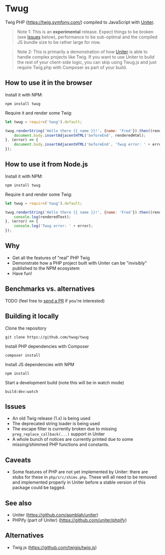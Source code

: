# Twug

Twig PHP (https://twig.symfony.com/) compiled to JavaScript with [Uniter](http://asmblah.github.io/uniter/).

> Note 1: This is an **experimental** release. Expect things to be broken (see [Issues](#Issues) below),
performance to be sub-optimal and the compiled JS bundle size to be rather large for now.

> Note 2: This is primarily a demonstration of how [Uniter](http://asmblah.github.io/uniter/) is able to handle
complex projects like Twig. If you want to use Uniter to build the rest of your
client-side logic, you can skip using Twug.js and just require Twig.php with Composer
as part of your build.

## How to use it in the browser

Install it with NPM:
```shell
npm install twug
```

Require it and render some Twig:
```javascript
let twug = require('twug').default;

twug.renderString('Hello there {{ name }}!', {name: 'Fred'}).then((renderedHtml) => {
    document.body.insertAdjacentHTML('beforeEnd', renderedHtml);
}, (error) => {
    document.body.insertAdjacentHTML('beforeEnd', 'Twug error: ' + error);
});
```

## How to use it from Node.js

Install it with NPM:
```shell
npm install twug
```

Require it and render some Twig:
```javascript
let twug = require('twug').default;

twug.renderString('Hello there {{ name }}!', {name: 'Fred'}).then((renderedText) => {
    console.log(renderedText);
}, (error) => {
    console.log('Twug error: ' + error);
});
````

## Why

- Get all the features of "real" PHP Twig
- Demonstrate how a PHP project built with Uniter can be "invisibly" published to the NPM ecosystem
- Have fun!

## Benchmarks vs. alternatives

TODO (feel free to [send a PR](https://github.com/twug/twug/pulls) if you're interested)

## Building it locally

Clone the repository
```shell
git clone https://github.com/twug/twug
```

Install PHP dependencies with Composer
```shell
composer install
```

Install JS dependencies with NPM
```shell
npm install
```

Start a development build (note this will be in watch mode)
```shell
build:dev:watch
```

## Issues
- An old Twig release (1.x) is being used
- The deprecated string loader is being used
- The escape filter is currently broken due to missing `preg_replace_callback(...)`
  support in Uniter
- A whole bunch of notices are currently printed due to some missing/shimmed PHP functions
  and constants.

## Caveats
- Some features of PHP are not yet implemented by Uniter: there are stubs for these
  in `php/src/shims.php`. These will all need to be removed and implemented properly
  in Uniter before a stable version of this package could be tagged.

## See also
- Uniter (https://github.com/asmblah/uniter)
- PHPify (part of Uniter) (https://github.com/uniter/phpify)

## Alternatives
- Twig.js (https://github.com/twigjs/twig.js)
